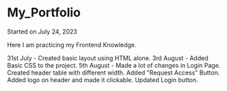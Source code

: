 # My_Portfolio
 
Started on July 24, 2023

Here I am practicing my Frontend Knowledge.

31st July - Created basic layout using HTML alone.
3rd August - Added Basic CSS to the project.
5th August - Made a lot of changes in Login Page.
    Created header table with different width.
    Added "Request Access" Button.
    Added logo on header and made it clickable.
    Updated Login button.
